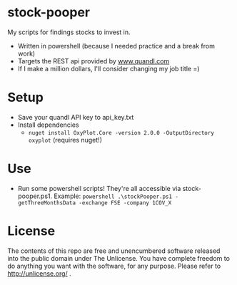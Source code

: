# stock-pooper
My scripts for findings stocks to invest in.
* Written in powershell (because I needed practice and a break from work)
* Targets the REST api provided by www.quandl.com
* If I make a million dollars, I'll consider changing my job title =)

# Setup
* Save your quandl API key to api_key.txt
* Install dependencies
  * ```nuget install OxyPlot.Core -version 2.0.0 -OutputDirectory oxyplot``` (requires nuget!)

# Use
* Run some powershell scripts! They're all accessible via stock-pooper.ps1. Example: ```powershell .\stockPooper.ps1 -getThreeMonthsData -exchange FSE -company 1COV_X```

# License
The contents of this repo are free and unencumbered software released into the public domain under The Unlicense. You have complete freedom to do anything you want with the software, for any purpose. Please refer to http://unlicense.org/ .
